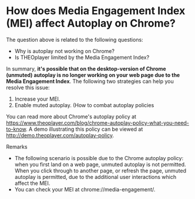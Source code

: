 # How does Media Engagement Index (MEI) affect Autoplay on Chrome?

The question above is related to the following questions:

- Why is autoplay not working on Chrome?
- Is THEOplayer limited by the Media Engagement Index?

In summary, **it's possible that on the desktop-version of Chrome (unmuted) autoplay is no longer working on your web page due to the Media Engagement Index**. The following two strategies can help you resolve this issue:

1. Increase your MEI.
2. Enable muted autoplay. (How to combat autoplay policies

You can read more about Chrome's autoplay policy at https://www.theoplayer.com/blog/chrome-autoplay-policy-what-you-need-to-know. A demo illustrating this policy can be viewed at http://demo.theoplayer.com/autoplay-policy.

Remarks

- The following scenario is possible due to the Chrome autoplay policy: when you first land on a web page, unmuted autoplay is not permitted. When you click through to another page, or refresh the page, unmuted autoplay is permitted, due to the additional user interactions which affect the MEI.
- You can check your MEI at chrome://media-engagement/.